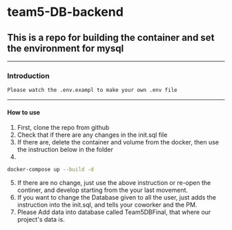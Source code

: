 # team5-DB-backend

## **This is a repo for building the container and set the environment for mysql**
***
### Introduction
```sh
Please watch the .env.exampl to make your own .env file
```
---

#### How to use
1. First, clone the repo from github
2. Check that if there are any changes in the init.sql file
3. If there are, delete the container and volume from the docker, then use the instruction below in the folder
4. 
```sh
docker-compose up --build -d
```
5. If there are no change, just use the above instruction or re-open the continer, and develop starting from the your last movement.
6. If you want to change the Database given to all the user, just adds the instruction into the init.sql, and tells your coworker and the PM.
7. Please Add data into database called Team5DBFinal, that where our project's data is.
